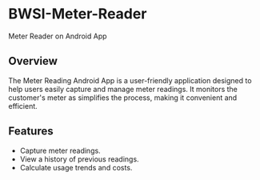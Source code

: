 # BWSI-Meter-Reader
Meter Reader on Android App
## Overview

The Meter Reading Android App is a user-friendly application designed to help users easily capture and manage meter readings.
It monitors the customer's meter as simplifies the process, making it convenient and efficient.

## Features

- Capture meter readings.
- View a history of previous readings.
- Calculate usage trends and costs.
